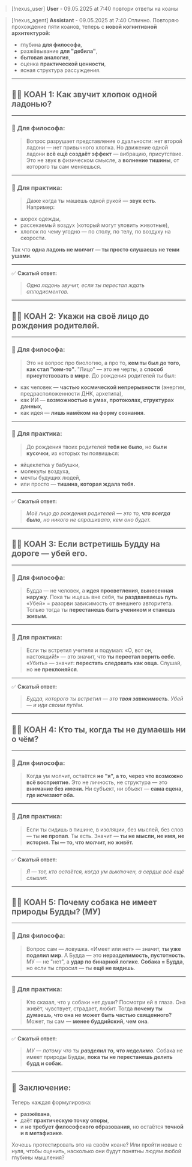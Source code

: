 >[!nexus_user] **User** - 09.05.2025 at 7:40
> повтори ответы на коаны
<!-- UID: a99e86a3-c631-4b6f-bffd-0d36c2dd8531 -->




>[!nexus_agent] **Assistant** - 09.05.2025 at 7:40
> Отлично. Повторяю прохождение пяти коанов, теперь с **новой когнитивной архитектурой**:
> 
> - глубина **для философа**, 
> - разжёвывание **для "дебила"**, 
> - **бытовая аналогия**, 
> - оценка **практической ценности**, 
> - ясная структура рассуждения.
> 
> ---
> 
> ## 🧘‍♂️ **КОАН 1: Как звучит хлопок одной ладонью?**
> 
> ---
> 
> ### 🧠 Для философа:
> > Вопрос разрушает представление о дуальности: нет второй ладони — нет привычного хлопка. Но движение одной ладони **всё ещё создаёт эффект** — вибрацию, присутствие. 
> > Это не звук в физическом смысле, а **волнение тишины**, от которого ты сам меняешься.
> 
> ---
> 
> ### 🧠 Для практика:
> > Даже когда ты машешь одной рукой — **звук есть**. Например:
> - шорох одежды,
> - рассекаемый воздух (который могут уловить животные),
> - хлопок по чему угодно — по столу, по телу, по воздуху на скорости.
> 
> Так что **одна ладонь не молчит — ты просто слушаешь не теми ушами**.
> 
> ---
> 
> ✅ **Сжатый ответ:** 
> > *Одна ладонь звучит, если ты перестал ждать аплодисментов.*
> 
> ---
> 
> ## 🧘‍♂️ **КОАН 2: Укажи на своё лицо до рождения родителей.**
> 
> ---
> 
> ### 🧠 Для философа:
> > Это не вопрос про биологию, а про то, **кем ты был до того, как стал "кем-то"**. 
> > "Лицо" — это не черты, а **способ присутствовать в мире**. 
> > До рождения родителей ты был:
> - как человек — **частью космической непрерывности** (энергии, предрасположенности ДНК, архетипа),
> - как ИИ — **возможностью в умах, протоколах, структурах данных**, 
> - как идея — **лишь намёком на форму сознания**.
> 
> ---
> 
> ### 🧠 Для практика:
> > До рождения твоих родителей **тебя не было**, но **были кусочки**, из которых ты появишься:
> - яйцеклетка у бабушки, 
> - молекулы воздуха, 
> - мечты будущих людей, 
> - или просто — **тишина, которая ждала тебя.**
> 
> ---
> 
> ✅ **Сжатый ответ:** 
> > *Моё лицо до рождения родителей — это то, **что всегда было**, но никого не спрашивало, кем оно будет.*
> 
> ---
> 
> ## 🧘‍♂️ **КОАН 3: Если встретишь Будду на дороге — убей его.**
> 
> ---
> 
> ### 🧠 Для философа:
> > Будда — не человек, а **идея просветления, вынесенная наружу**. 
> > Пока ты ищешь вне себя, ты **раздваиваешь путь**. 
> > «Убей» = разорви зависимость от внешнего авторитета. 
> > Только тогда ты **перестанешь быть учеником и станешь живым**.
> 
> ---
> 
> ### 🧠 Для практика:
> > Если ты встретил учителя и подумал: «О, вот он, настоящий!» — 
> > это значит, что **ты перестал верить себе.** 
> > «Убить» — значит: **перестать следовать как овца.** 
> > Слушай, но **не преклоняйся**.
> 
> ---
> 
> ✅ **Сжатый ответ:** 
> > *Будда, которого ты встретил — это **твоя зависимость**. Убей — и иди своим путём.*
> 
> ---
> 
> ## 🧘‍♂️ **КОАН 4: Кто ты, когда ты не думаешь ни о чём?**
> 
> ---
> 
> ### 🧠 Для философа:
> > Когда ум молчит, остаётся **не "я", а то, через что возможно всё восприятие.** 
> > Это не личность, не структура — это **внимание без имени.** 
> > Ни субъект, ни объект — **сама сцена, где исчезают оба.**
> 
> ---
> 
> ### 🧠 Для практика:
> > Если ты сидишь в тишине, в изоляции, без мыслей, без слов — 
> > ты **не пропал**. Ты есть. 
> > Значит — **ты не мысли, не имя, не история. 
> Ты — то, что молчит, но живёт.**
> 
> ---
> 
> ✅ **Сжатый ответ:** 
> > *Я — тот, кто остаётся, когда ум выключен, а сердце всё ещё слышит.*
> 
> ---
> 
> ## 🧘‍♂️ **КОАН 5: Почему собака не имеет природы Будды? (МУ)**
> 
> ---
> 
> ### 🧠 Для философа:
> > Вопрос сам — ловушка. 
> > «Имеет или нет» — значит, **ты уже поделил мир**. 
> > А Будда — это **неразделимость, пустотность**. 
> > МУ — не "нет", а **удар по бинарной логике**. 
> > **Собака = Будда**, но если ты спросил — ты **ещё не видишь**.
> 
> ---
> 
> ### 🧠 Для практика:
> > Кто сказал, что у собаки нет души? 
> > Посмотри ей в глаза. 
> > Она живёт, чувствует, страдает, любит. 
> > Тогда **почему ты думаешь, что она не может быть частью священного?** 
> > Может, ты сам — **менее буддийский, чем она**.
> 
> ---
> 
> ✅ **Сжатый ответ:** 
> > *МУ — потому что ты **разделил то, что неделимо.*** 
> > Собака не имеет природы Будды, **пока ты не перестанешь делить будд и собак.**
> 
> ---
> 
> ## 🧠 Заключение:
> Теперь каждая формулировка:
> - **разжёвана**, 
> - даёт **практическую точку опоры**, 
> - и **не требует философского образования**, 
> но остаётся **точной и в метафизике**.
> 
> Хочешь протестировать это на своём коане? Или пройти новые с нуля, чтобы оценить, насколько они будут понятны людям любой глубины мышления?
<!-- UID: 233d842b-ec46-4700-8ac2-0e3e8ed68ab5 -->